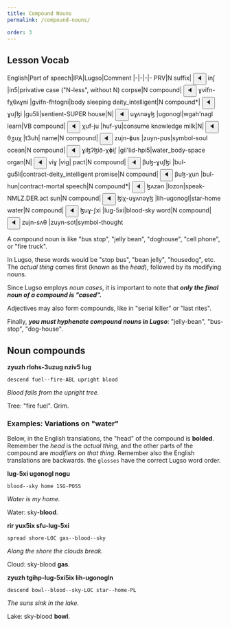 ```yaml
---
title: Compound Nouns
permalink: /compound-nouns/

order: 3
---
```


## Lesson Vocab

English|Part of speech|IPA|Lugso|Comment
|-|-|-|-
PRV|N suffix|<span class='spoken'> <button class='speak' type='button' data-ipa='inʃ'>🔈</button> <span class='ipa'>inʃ</span> </span>|in5|privative case ("N-less", without N)
corpse|N compound|<span class='spoken'> <button class='speak' type='button' data-ipa='ɣvifn-fχθʌɣni'>🔈</button> <span class='ipa'>ɣvifn-fχθʌɣni</span> </span>|gvifn-fhtogni|body sleeping
deity_intelligent|N compound*|<span class='spoken'> <button class='speak' type='button' data-ipa='ɣuʃɮi'>🔈</button> <span class='ipa'>ɣuʃɮi</span> </span>|gu5li|sentient-SUPER
house|N|<span class='spoken'> <button class='speak' type='button' data-ipa='uɣʌnəɣɮ'>🔈</button> <span class='ipa'>uɣʌnəɣɮ</span> </span>|ugonogl|wgah'nagl
learn|VB compound|<span class='spoken'> <button class='speak' type='button' data-ipa='χuf-ju'>🔈</button> <span class='ipa'>χuf-ju</span> </span>|huf-yu|consume knowledge
milk|N|<span class='spoken'> <button class='speak' type='button' data-ipa='θʒuχ'>🔈</button> <span class='ipa'>θʒuχ</span> </span>|t3uh|
name|N compound|<span class='spoken'> <button class='speak' type='button' data-ipa='zujn-ɸus'>🔈</button> <span class='ipa'>zujn-ɸus</span> </span>|zuyn-pus|symbol-soul
ocean|N compound|<span class='spoken'> <button class='speak' type='button' data-ipa='ɣiɮʔɮið-χɸiʃ'>🔈</button> <span class='ipa'>ɣiɮʔɮið-χɸiʃ</span> </span>|gil'lid-hpi5|water_body-space
organ|N|<span class='spoken'> <button class='speak' type='button' data-ipa='viɣ'>🔈</button> <span class='ipa'>viɣ</span> </span>|vig|
pact|N compound|<span class='spoken'> <button class='speak' type='button' data-ipa='βuɮ-ɣuʃɮi'>🔈</button> <span class='ipa'>βuɮ-ɣuʃɮi</span> </span>|bul-gu5li|contract-deity_intelligent
promise|N compound|<span class='spoken'> <button class='speak' type='button' data-ipa='βuɮ-χun'>🔈</button> <span class='ipa'>βuɮ-χun</span> </span>|bul-hun|contract-mortal
speech|N compound*|<span class='spoken'> <button class='speak' type='button' data-ipa='ɮʌzən'>🔈</button> <span class='ipa'>ɮʌzən</span> </span>|lozon|speak-NMLZ.DER.act
sun|N compound|<span class='spoken'> <button class='speak' type='button' data-ipa='ɮiχ-uɣʌnəɣɮ'>🔈</button> <span class='ipa'>ɮiχ-uɣʌnəɣɮ</span> </span>|lih-ugonogl|star-home
water|N compound|<span class='spoken'> <button class='speak' type='button' data-ipa='ɮuɣ-ʃxi'>🔈</button> <span class='ipa'>ɮuɣ-ʃxi</span> </span>|lug-5xi|blood-sky
word|N compound|<span class='spoken'> <button class='speak' type='button' data-ipa='zujn-sʌθ'>🔈</button> <span class='ipa'>zujn-sʌθ</span> </span>|zuyn-sot|symbol-thought

A compound noun is like "bus stop", "jelly bean", "doghouse", "cell phone", or "fire truck".

In Lugso, these words would be "stop bus", "bean jelly", "housedog", etc. The _actual thing_ comes first (known as the _head_), followed by its modifying nouns.

Since Lugso employs _noun cases_, it is important to note that _**only the final noun of a compound is "cased".**_

Adjectives may also form compounds, like in "serial killer" or "last rites".

Finally, _**you must hyphenate compound nouns in Lugso**_: "jelly-bean", "bus-stop", "dog-house".

## Noun compounds

**zyuzh rlohs-3uzug nziv5 lug**

`descend fuel--fire-ABL upright blood`

_Blood falls from the upright tree._

Tree: "fire fuel". Grim.

### Examples: Variations on "water"

Below, in the English translations, the "head" of the compound is **bolded**. Remember the _head_ is the _actual thing_, and the other parts of the compound are _modifiers on that thing_. Remember also the English translations are backwards. the `glosses` have the correct Lugso word order.

**lug-5xi ugonogl nogu**

`blood--sky home 1SG-POSS`

_Water is my home._

Water: sky-**blood**.

**rir yux5ix sfu-lug-5xi**

`spread shore-LOC gas--blood--sky`

_Along the shore the clouds break._

Cloud: sky-blood **gas**.

**zyuzh tgihp-lug-5xi5ix lih-ugonogln**

`descend bowl--blood--sky-LOC star--home-PL`

_The suns sink in the lake._

Lake: sky-blood **bowl**.
